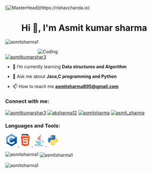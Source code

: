[![MasterHead](https://1.bp.blogspot.com/-7A4WynwLsM...)](https://rishavchanda.io)

<h1 align="center">Hi 👋, I'm Asmit kumar sharma</h1>
<p align="left"> <img src="https://komarev.com/ghpvc/?username=asmitsharma1&label=Profile%20views&color=0e75b6&style=flat" alt="asmitsharma1" /> </p>
<img align="right" alt="Coding" width="400" src="https://user-images.githubusercontent.com/74038190/212749447-bfb7e725-6987-49d9-ae85-2015e3e7cc41.gif">
<p align="left"> <a href="https://twitter.com/asmitkumarshar3" target="blank"><img src="https://img.shields.io/twitter/follow/asmitkumarshar3?logo=twitter&style=for-the-badge" alt="asmitkumarshar3" /></a> </p>

- 🌱 I’m currently learning **Data structures and Algorithm**

- 💬 Ask me about **Java,C programming and Python**

- 📫 How to reach me **asmitsharma895@gmail.com**

<h3 align="left">Connect with me:</h3>
<p align="left">
<a href="https://twitter.com/asmitkumarshar3" target="blank"><img align="center" src="https://raw.githubusercontent.com/rahuldkjain/github-profile-readme-generator/master/src/images/icons/Social/twitter.svg" alt="asmitkumarshar3" height="30" width="40" /></a>
<a href="https://linkedin.com/in/aksharma12" target="blank"><img align="center" src="https://raw.githubusercontent.com/rahuldkjain/github-profile-readme-generator/master/src/images/icons/Social/linked-in-alt.svg" alt="aksharma12" height="30" width="40" /></a>
<a href="https://www.hackerrank.com/asmitsharma" target="blank"><img align="center" src="https://raw.githubusercontent.com/rahuldkjain/github-profile-readme-generator/master/src/images/icons/Social/hackerrank.svg" alt="asmitsharma" height="30" width="40" /></a>
<a href="https://www.leetcode.com/asmit_sharma" target="blank"><img align="center" src="https://raw.githubusercontent.com/rahuldkjain/github-profile-readme-generator/master/src/images/icons/Social/leet-code.svg" alt="asmit_sharma" height="30" width="40" /></a>
</p>

<h3 align="left">Languages and Tools:</h3>
<p align="left"> <a href="https://www.cprogramming.com/" target="_blank" rel="noreferrer"> <img src="https://raw.githubusercontent.com/devicons/devicon/master/icons/c/c-original.svg" alt="c" width="40" height="40"/> </a> <a href="https://www.w3.org/html/" target="_blank" rel="noreferrer"> <img src="https://raw.githubusercontent.com/devicons/devicon/master/icons/html5/html5-original-wordmark.svg" alt="html5" width="40" height="40"/> </a> <a href="https://www.java.com" target="_blank" rel="noreferrer"> <img src="https://raw.githubusercontent.com/devicons/devicon/master/icons/java/java-original.svg" alt="java" width="40" height="40"/> </a> <a href="https://www.python.org" target="_blank" rel="noreferrer"> <img src="https://raw.githubusercontent.com/devicons/devicon/master/icons/python/python-original.svg" alt="python" width="40" height="40"/> </a> </p>

<p><img align="left" src="https://github-readme-stats.vercel.app/api/top-langs?username=asmitsharma1&show_icons=true&locale=en&layout=compact" alt="asmitsharma1" /></p>

<p>&nbsp;<img align="center" src="https://github-readme-stats.vercel.app/api?username=asmitsharma1&show_icons=true&locale=en" alt="asmitsharma1" /></p>

<p><img align="center" src="https://github-readme-streak-stats.herokuapp.com/?user=asmitsharma1&" alt="asmitsharma1" /></p>


<!--
**asmitsharma1/asmitsharma1** is a ✨ _special_ ✨ repository because its `README.md` (this file) appears on your GitHub profile.

Here are some ideas to get you started:

- 🔭 I’m currently working on ...
- 🌱 I’m currently learning ...
- 👯 I’m looking to collaborate on ...
- 🤔 I’m looking for help with ...
- 💬 Ask me about ...
- 📫 How to reach me: ...
- 😄 Pronouns: ...
- ⚡ Fun fact: ...
-->
